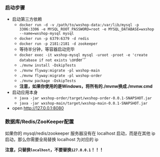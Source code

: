 ### 启动步骤

- 启动第三方依赖
  - `docker run -d -v /path/to/wxshop-data:/var/lib/mysql -p 3306:3306 -e MYSQL_ROOT_PASSWORD=root -e MYSQL_DATABASE=wxshop --name=wxshop-mysql mysql`
  - `docker run -p 6379:6379 -d redis`
  - `docker run -p 2181:2181 -d zookeeper`
  - 等待半分钟，等容器启动完毕
  - `docker exec -it wxshop-mysql mysql -uroot -proot -e 'create database if not exists \`order\`'`
  - `./mvnw install -DskipTests`
  - `./mvnw flyway:migrate -pl wxshop-main` 
  - `./mvnw flyway:migrate -pl wxshop-order` 
  - `./mvnw package -DskipTests` 
  - **注意，如果你使用的是Windows，将所有的./mvnw换成./mvnw.cmd**
- 启动应用本身
  - `java -jar wxshop-order/target/wxshop-order-0.0.1-SNAPSHOT.jar`
  - `java -jar wxshop-main/target/wxshop-main-0.0.1-SNAPSHOT.jar`
- open http://127.0.0.1:8080

### 数据库/Redis/ZooKeeper配置

如果你的 mysql/redis/zookeeper 服务器没有在 localhost 启动，而是在其他 ip 启动，那么你需要全局替换 localhost 为对应的 ip

**注意，只替换`localhost`，不要替换`127.0.0.1`！！！**
